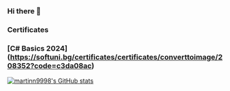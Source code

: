 ### Hi there 👋
### Certificates
### [C# Basics 2024] (https://softuni.bg/certificates/certificates/converttoimage/208352?code=c3da08ac)

<!--
**martinn9998/martinn9998** is a ✨ _special_ ✨ repository because its `README.md` (this file) appears on your GitHub profile.

Here are some ideas to get you started:

- 🔭 I’m currently working on ...
- 🌱 I’m currently learning ...
- 👯 I’m looking to collaborate on ...
- 🤔 I’m looking for help with ...
- 💬 Ask me about ...
- 📫 How to reach me: ...
- 😄 Pronouns: ...
- ⚡ Fun fact: ...
-->
[![martinn9998's GitHub stats](https://github-readme-stats.vercel.app/api?username=martinn9998)](https://github.com/martinn9998/github-readme-stats)
